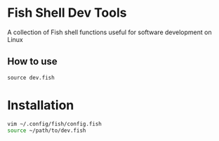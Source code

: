 # Fish Shell Dev Tools

A collection of Fish shell functions useful for software development on Linux

## How to use

`source dev.fish`

# Installation

```bash
vim ~/.config/fish/config.fish
source ~/path/to/dev.fish
```